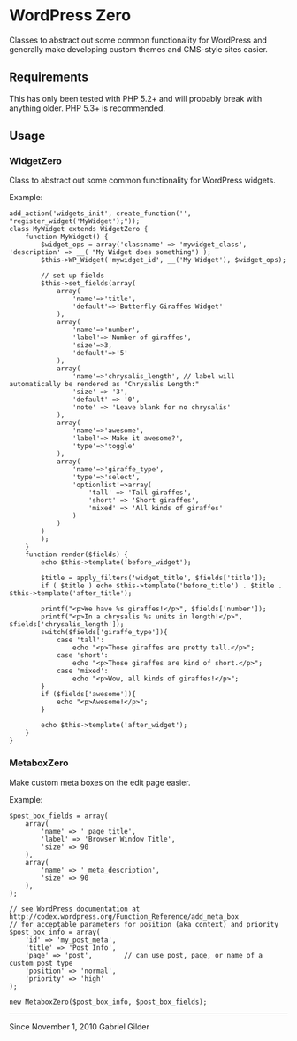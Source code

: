 WordPress Zero
==============

Classes to abstract out some common functionality for WordPress and generally make developing custom themes and CMS-style sites easier.

Requirements
------------

This has only been tested with PHP 5.2+ and will probably break with anything older. PHP 5.3+ is recommended.

Usage
-----

### WidgetZero ###

Class to abstract out some common functionality for WordPress widgets.

Example:

	add_action('widgets_init', create_function('', "register_widget('MyWidget');"));
	class MyWidget extends WidgetZero {
		function MyWidget() {
			$widget_ops = array('classname' => 'mywidget_class', 'description' => __( "My Widget does something") );
			$this->WP_Widget('mywidget_id', __('My Widget'), $widget_ops);
		
			// set up fields
			$this->set_fields(array(
				array(
					'name'=>'title',
					'default'=>'Butterfly Giraffes Widget'
				),
				array(
					'name'=>'number',
					'label'=>'Number of giraffes',
					'size'=>3,
					'default'=>'5'
				),
				array(
					'name'=>'chrysalis_length', // label will automatically be rendered as "Chrysalis Length:"
					'size' => '3',
					'default' => '0',
					'note' => 'Leave blank for no chrysalis'
				),
				array(
					'name'=>'awesome',
					'label'=>'Make it awesome?',
					'type'=>'toggle'
				),
				array(
					'name'=>'giraffe_type',
					'type'=>'select',
					'optionlist'=>array(
						'tall' => 'Tall giraffes',
						'short' => 'Short giraffes',
						'mixed' => 'All kinds of giraffes'
					)
				)
			)
			);
		}
		function render($fields) {
			echo $this->template('before_widget');
		
			$title = apply_filters('widget_title', $fields['title']);
			if ( $title ) echo $this->template('before_title') . $title . $this->template('after_title');
		
			printf("<p>We have %s giraffes!</p>", $fields['number']);
			printf("<p>In a chrysalis %s units in length!</p>", $fields['chrysalis_length']);
			switch($fields['giraffe_type']){
				case 'tall':
					echo "<p>Those giraffes are pretty tall.</p>";
				case 'short':
					echo "<p>Those giraffes are kind of short.</p>";
				case 'mixed':
					echo "<p>Wow, all kinds of giraffes!</p>";
			}
			if ($fields['awesome']){
				echo "<p>Awesome!</p>";
			}
			
			echo $this->template('after_widget');
		}
	}



### MetaboxZero ###

Make custom meta boxes on the edit page easier.

Example:

	$post_box_fields = array(
		array(
			'name' => '_page_title',
			'label' => 'Browser Window Title',
			'size' => 90
		),
		array(
			'name' => '_meta_description',
			'size' => 90
		),
	);
	
	// see WordPress documentation at http://codex.wordpress.org/Function_Reference/add_meta_box
	// for acceptable parameters for position (aka context) and priority
	$post_box_info = array(
		'id' => 'my_post_meta',
		'title' => 'Post Info',
		'page' => 'post',        // can use post, page, or name of a custom post type
		'position' => 'normal',  
		'priority' => 'high'
	);

	new MetaboxZero($post_box_info, $post_box_fields);


--------------------------------

Since November 1, 2010
Gabriel Gilder
